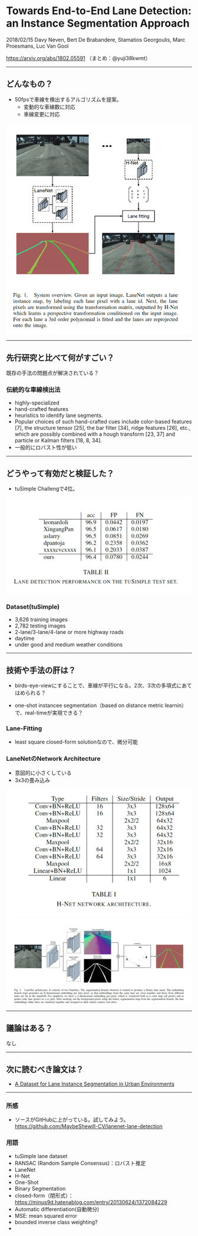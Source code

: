 Towards End-to-End Lane Detection: an Instance Segmentation Approach
===

2018/02/15 Davy Neven, Bert De Brabandere, Stamatios Georgoulis, Marc Proesmans, Luc Van Gool

https://arxiv.org/abs/1802.05591
（まとめ：@yuji38kwmt）

---
## どんなもの？
* 50fpsで車線を検出するアルゴリズムを提案。
    * 変動的な車線数に対応
    * 車線変更に対応

![overview](yuji38kwmt/overview.PNG)


---
## 先行研究と比べて何がすごい？

既存の手法の問題点が解決されている？

### 伝統的な車線検出法
* highly-specialized
* hand-crafted features
* heuristics to identify lane segments. 
* Popular choices of such hand-crafted cues include color-based features [7], the structure tensor [25], the bar filter [34], ridge features [26], etc., which are possibly combined with a hough transform [23, 37] and particle or Kalman filters [18, 8, 34]. 
* 一般的にロバスト性が低い


---
## どうやって有効だと検証した？
* tuSimple Challengで4位。

![tuSimple Ranking](yuji38kwmt/tusimple-ranking.PNG)

### Dataset(tuSimple)
* 3,626 training images
* 2,782 testing images
* 2-lane/3-lane/4-lane or more highway roads
* daytime
* under good and medium weather conditions

---
## 技術や手法の肝は？
* birds-eye-viewにすることで、車線が平行になる。2次、3次の多項式にあてはめられる？

* one-shot instancee segmentation（based on distance metric learnin）で、real-timeが実現できる？

### Lane-Fitting
* least square closed-form solutionなので、微分可能

### LaneNetのNetwork Architecture
* 意図的に小さくしている
* 3x3の畳み込み

![H-Net](yuji38kwmt/hnet.PNG)
![LaneNet](yuji38kwmt/lanenet.PNG)


---
## 議論はある？
なし


---

## 次に読むべき論文は？
* [A Dataset for Lane Instance Segmentation in Urban Environments](http://openaccess.thecvf.com/content_ECCV_2018/html/Brook_Roberts_A_Dataset_for_ECCV_2018_paper.html)



------
### 所感
* ソースがGitHubに上がっている。試してみよう。
https://github.com/MaybeShewill-CV/lanenet-lane-detection


### 用語
* tuSimple lane dataset
* RANSAC (Random Sample Consensus)：ロバスト推定
* LaneNet
* H-Net
* One-Shot
* Binary Segmentation
* closed-form（閉形式）：https://minus9d.hatenablog.com/entry/20130624/1372084229
* Automatic differentiation(自動微分)
* MSE: mean squared error
* bounded inverse class weighting?
* 


